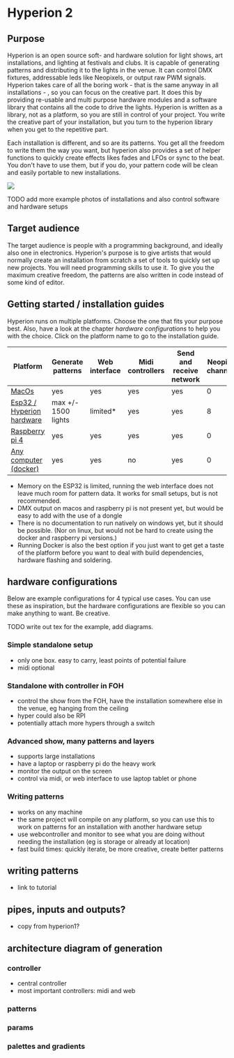 # Hyperion 2

## Purpose

Hyperion is an open source soft- and hardware solution for light shows, art installations, and lighting at festivals and clubs. 
It is capable of generating patterns and distributing it to the lights in the venue. 
It can control DMX fixtures, addressable leds like Neopixels, or output raw PWM signals.
Hyperion takes care of all the boring work - that is the same anyway in all installations - , so you can focus on the creative part. 
It does this by providing re-usable and multi purpose hardware modules and a software library that contains all the code to drive the lights.
Hyperion is written as a library, not as a platform, so you are still in control of your project. 
You write the creative part of your installation, but you turn to the hyperion library when you get to the repetitive part. 

Each installation is different, and so are its patterns. You get all the freedom to write them the way you want, but hyperion
also provides a set of helper functions to quickly create effects likes fades and LFOs or sync to the beat. 
You don't have to use them, but if you do, your pattern code will be clean and easily portable to new installations.

![](https://github.com/yorenschriever/Hyperion2/blob/e7e0d0a4356ed15b9a02b37b12cf11b7ddc1bfb7/readme-images/webcontroller.png)

TODO add more example photos of installations and also control software and hardware setups

## Target audience

The target audience is people with a programming background, and ideally also one in electronics. 
Hyperion's purpose is to give artists that would normally create an installation from scratch a set of tools to quickly set up new projects.
You will need programming skills to use it. 
To give you the maximum creative freedom, the patterns are also written in code instead of some kind of editor. 

## Getting started / installation guides

Hyperion runs on multiple platforms. Choose the one that fits your purpose best. Also, have a look at the chapter *hardware configurations* to help you with the choice.
Click on the platform name to go to the installation guide.

|Platform                 |Generate patterns  |Web interface|Midi controllers|Send and receive network|Neopixel channels|PWM channels|DMX out/in|Hardware cost|
|--                       |--                 |--           |--              |--                      |--               |--          |--        |--           |
|[MacOs](readme-macos.md) |yes                |yes          |yes             |yes                     |0                |0           |0         |$300+        |
|[Esp32 / Hyperion hardware](readme-esp.md)|max +/- 1500 lights|limited*     |yes             |yes                     |8                |12          |1/1       |$5-$150      |
|[Raspberry pi 4](readme-rpi.md)           |yes                |yes          |yes             |yes                     |0                |0           |0         |$50-$150     |
|[Any computer (docker)](readme-docker.md)    |yes                |yes          |no              |yes                     |0                |0           |0         |$100+        |

- Memory on the ESP32 is limited, running the web interface does not leave much room for pattern data. It works for small setups, but is not recommended.
- DMX output on macos and raspberry pi is not present yet, but would be easy to add with the use of a dongle
- There is no documentation to run natively on windows yet, but it should be possible. (Nor on linux, but would not be hard to create using the docker and raspberry pi versions.)
- Running Docker is also the best option if you just want to get get a taste of the platform before you want to deal with build dependencies, hardware flashing and soldering. 

## hardware configurations

Below are example configurations for 4 typical use cases. You can use these as inspiration, but the hardware configurations are flexible so you can make anything to want. Be creative.

TODO write out tex for the example, add diagrams.

### Simple standalone setup
- only one box. easy to carry, least points of potential failure
- midi optional

### Standalone with controller in FOH
- control the show from the FOH, have the installation somewhere else in the venue, eg hanging from the ceiling
- hyper could also be RPI
- potentially attach more hypers through a switch

### Advanced show, many patterns and layers
- supports large installations
- have a laptop or raspberry pi do the heavy work
- monitor the output on the screen
- control via midi, or web interface to use laptop tablet or phone

### Writing patterns
- works on any machine
- the same project will compile on any platform, so you can use this to work on patterns for an installation with another hardware setup
- use webcontroller and monitor to see what you are doing without needing the installation (eg is storage or already at location)
- fast build times: quickly iterate, be more creative, create better patterns

## writing patterns
- link to tutorial 


## pipes, inputs and outputs?
- copy from hyperion1?

## architecture diagram of generation

### controller
- central controller
- most important controllers: midi and web

### patterns

### params

### palettes and gradients

